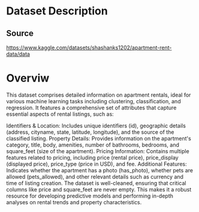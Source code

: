 # Dataset Description

## Source
https://www.kaggle.com/datasets/shashanks1202/apartment-rent-data/data

# Overviw
This dataset comprises detailed information on apartment rentals, ideal for various machine learning tasks including clustering, classification, and regression. It features a comprehensive set of attributes that capture essential aspects of rental listings, such as:

Identifiers & Location: Includes unique identifiers (id), geographic details (address, cityname, state, latitude, longitude), and the source of the classified listing.
Property Details: Provides information on the apartment's category, title, body, amenities, number of bathrooms, bedrooms, and square_feet (size of the apartment).
Pricing Information: Contains multiple features related to pricing, including price (rental price), price_display (displayed price), price_type (price in USD), and fee.
Additional Features: Indicates whether the apartment has a photo (has_photo), whether pets are allowed (pets_allowed), and other relevant details such as currency and time of listing creation.
The dataset is well-cleaned, ensuring that critical columns like price and square_feet are never empty. This makes it a robust resource for developing predictive models and performing in-depth analyses on rental trends and property characteristics.
